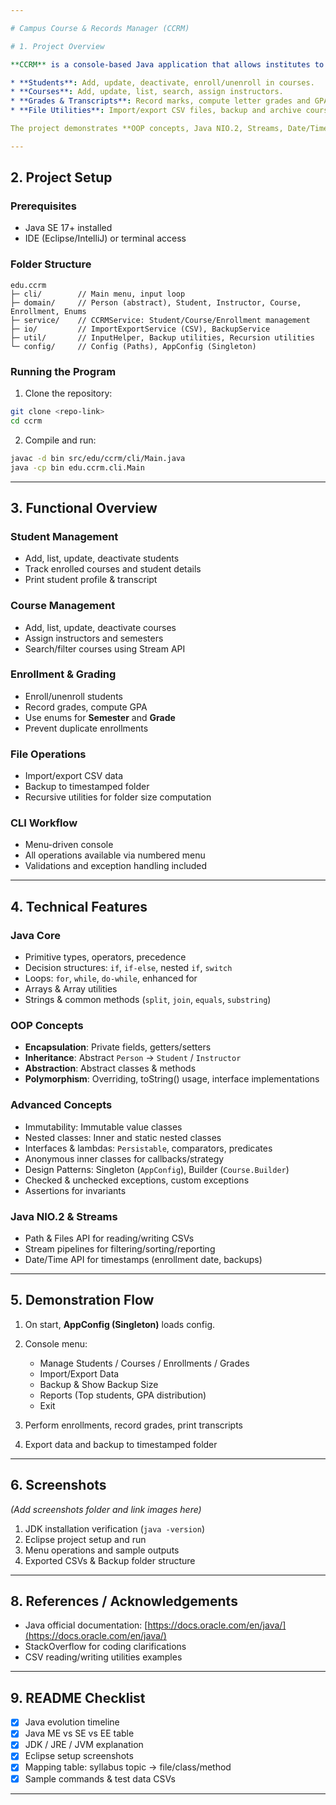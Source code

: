 ```yaml
---

# Campus Course & Records Manager (CCRM)

# 1. Project Overview

**CCRM** is a console-based Java application that allows institutes to manage:

* **Students**: Add, update, deactivate, enroll/unenroll in courses.
* **Courses**: Add, update, list, search, assign instructors.
* **Grades & Transcripts**: Record marks, compute letter grades and GPA, print transcripts.
* **File Utilities**: Import/export CSV files, backup and archive course data.

The project demonstrates **OOP concepts, Java NIO.2, Streams, Date/Time API**, and various **design patterns** (Singleton, Builder).

---
```


## 2. Project Setup

### Prerequisites

* Java SE 17+ installed
* IDE (Eclipse/IntelliJ) or terminal access

### Folder Structure

```
edu.ccrm
├─ cli/        // Main menu, input loop
├─ domain/     // Person (abstract), Student, Instructor, Course, Enrollment, Enums
├─ service/    // CCRMService: Student/Course/Enrollment management
├─ io/         // ImportExportService (CSV), BackupService
├─ util/       // InputHelper, Backup utilities, Recursion utilities
└─ config/     // Config (Paths), AppConfig (Singleton)
```

### Running the Program

1. Clone the repository:

```bash
git clone <repo-link>
cd ccrm
```

2. Compile and run:

```bash
javac -d bin src/edu/ccrm/cli/Main.java
java -cp bin edu.ccrm.cli.Main
```

---

## 3. Functional Overview

### Student Management

* Add, list, update, deactivate students
* Track enrolled courses and student details
* Print student profile & transcript

### Course Management

* Add, list, update, deactivate courses
* Assign instructors and semesters
* Search/filter courses using Stream API

### Enrollment & Grading

* Enroll/unenroll students
* Record grades, compute GPA
* Use enums for **Semester** and **Grade**
* Prevent duplicate enrollments

### File Operations

* Import/export CSV data
* Backup to timestamped folder
* Recursive utilities for folder size computation

### CLI Workflow

* Menu-driven console
* All operations available via numbered menu
* Validations and exception handling included

---

## 4. Technical Features

### Java Core

* Primitive types, operators, precedence
* Decision structures: `if`, `if-else`, nested `if`, `switch`
* Loops: `for`, `while`, `do-while`, enhanced for
* Arrays & Array utilities
* Strings & common methods (`split`, `join`, `equals`, `substring`)

### OOP Concepts

* **Encapsulation**: Private fields, getters/setters
* **Inheritance**: Abstract `Person` → `Student` / `Instructor`
* **Abstraction**: Abstract classes & methods
* **Polymorphism**: Overriding, toString() usage, interface implementations

### Advanced Concepts

* Immutability: Immutable value classes
* Nested classes: Inner and static nested classes
* Interfaces & lambdas: `Persistable`, comparators, predicates
* Anonymous inner classes for callbacks/strategy
* Design Patterns: Singleton (`AppConfig`), Builder (`Course.Builder`)
* Checked & unchecked exceptions, custom exceptions
* Assertions for invariants

### Java NIO.2 & Streams

* Path & Files API for reading/writing CSVs
* Stream pipelines for filtering/sorting/reporting
* Date/Time API for timestamps (enrollment date, backups)

---

## 5. Demonstration Flow

1. On start, **AppConfig (Singleton)** loads config.
2. Console menu:

   * Manage Students / Courses / Enrollments / Grades
   * Import/Export Data
   * Backup & Show Backup Size
   * Reports (Top students, GPA distribution)
   * Exit
3. Perform enrollments, record grades, print transcripts
4. Export data and backup to timestamped folder

---

## 6. Screenshots

*(Add screenshots folder and link images here)*

1. JDK installation verification (`java -version`)
2. Eclipse project setup and run
3. Menu operations and sample outputs
4. Exported CSVs & Backup folder structure

---

## 8. References / Acknowledgements

* Java official documentation: [https://docs.oracle.com/en/java/](https://docs.oracle.com/en/java/)
* StackOverflow for coding clarifications
* CSV reading/writing utilities examples

---

## 9. README Checklist

* [x] Java evolution timeline
* [x] Java ME vs SE vs EE table
* [x] JDK / JRE / JVM explanation
* [x] Eclipse setup screenshots
* [x] Mapping table: syllabus topic → file/class/method
* [x] Sample commands & test data CSVs
---
